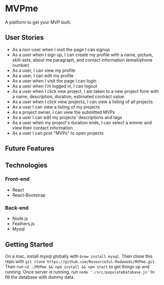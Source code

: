 # MVPme
A platform to get your MVP built.

## User Stories ##
 - As a non-user when I visit the page I can signup
 - As a user when I sign up, I can create my profile with a name, picture, skill-sets, about me paragraph, and contact information (email/phone number)
 - As a user, I can view my profile
 - As a user, I can edit my profile
 - As a user when I visit the page I can login
 - As a user when I'm  logged in, I can logout
 - As a user when I click new project, I am taken to a new project form with a name, description, duration, estimated contract value.
 - As a user when I click view projects, I can view a listing of all projects
 - As a user I can view a listing of my projects
 - As a project owner, I can view the submitted MVPs
 - As a user I can edit my projects' descriptions and tags
 - As a user when my project's duration ends, I can select a winner and view their contact information
 - As a user I can post "MVPs" to open projects

## Future Features ##

## Technologies ##
### Front-end ###
 - React
 - React-Bootstrap

### Back-end ###
 - Node.js
 - Feathers.js
 - Mysql

## Getting Started ##
On a mac, install mysql globally with ```brew install mysql```. Then clone this repo with ```git clone https://github.com/Resourceful-Redwoods/MVPme.git```. Then run ```cd ./MVPme && npm install && npm start``` to get things up and running. Once server is running, run ```node './src/populateDatabase.js'``` to fill the database with dummy data.
